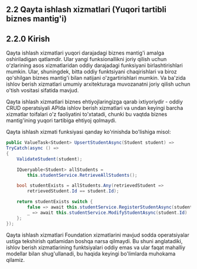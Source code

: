 ## 2.2 Qayta ishlash xizmatlari (Yuqori tartibli biznes mantig'i)

## 2.2.0 Kirish

Qayta ishlash xizmatlari yuqori darajadagi biznes mantig'i amalga oshiriladigan qatlamdir. Ular yangi funksionallikni joriy qilish uchun oʻzlarining asos xizmatlaridan oddiy darajadagi funksiyani birlashtirishlari mumkin. Ular, shuningdek, bitta oddiy funktsiyani chaqirishlari va biroz qo'shilgan biznes mantig'i bilan natijani o'zgartirishlari mumkin. Va ba'zida ishlov berish xizmatlari umumiy arxitekturaga muvozanatni joriy qilish uchun o'tish vositasi sifatida mavjud.

Qayta ishlash xizmatlari biznes ehtiyojlaringizga qarab ixtiyoriydir - oddiy CRUD operatsiyali APIda ishlov berish xizmatlari va undan keyingi barcha xizmatlar toifalari o'z faoliyatini to'xtatadi, chunki bu vaqtda biznes mantig'ining yuqori tartibiga ehtiyoj qolmaydi.

Qayta ishlash xizmati funksiyasi qanday ko'rinishda bo'lishiga misol:

```csharp
public ValueTask<Student> UpsertStudentAsync(Student student) =>
TryCatch(async () =>
{
    ValidateStudent(student);

    IQueryable<Student> allStudents =
        this.studentService.RetrieveAllStudents();

    bool studentExists = allStudents.Any(retrievedStudent =>
        retrievedStudent.Id == student.Id);

    return studentExists switch {
        false => await this.studentService.RegisterStudentAsync(student),
        _ => await this.studentService.ModifyStudentAsync(student.Id)
    };
});
```

Qayta ishlash xizmatlari Foundation xizmatlarini mavjud sodda operatsiyalar ustiga tekshirish qatlamidan boshqa narsa qilmaydi. Bu shuni anglatadiki, ishlov berish xizmatlarining funktsiyalari oddiy emas va ular faqat mahalliy modellar bilan shug'ullanadi, bu haqida keyingi bo'limlarda muhokama qilamiz.